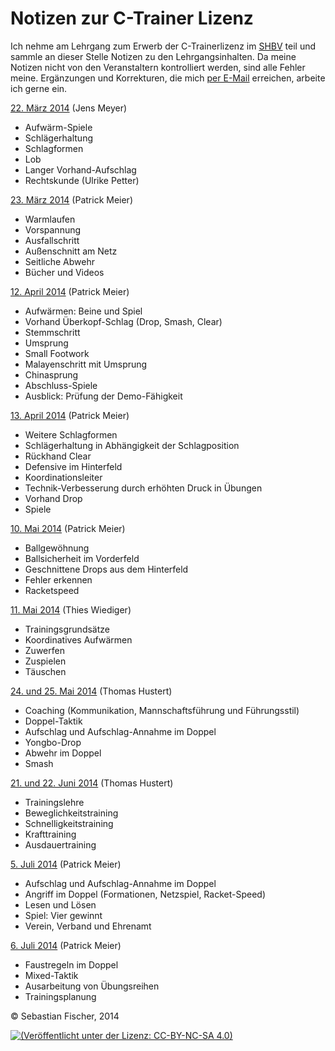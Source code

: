 # Notizen zur C-Trainer Lizenz

Ich nehme am Lehrgang zum Erwerb der C-Trainerlizenz im [SHBV] teil
und sammle an dieser Stelle Notizen zu den Lehrgangsinhalten. Da meine
Notizen nicht von den Veranstaltern kontrolliert werden, sind alle
Fehler meine. Ergänzungen und Korrekturen, die mich [per E-Mail]
erreichen, arbeite ich gerne ein.

[SHBV]: http://www.shbv.de/
[per E-Mail]: mailto:federigo.pescatore@gmail.com

[22. März 2014](2014.03.22.markdown) (Jens Meyer)
  * Aufwärm-Spiele
  * Schlägerhaltung
  * Schlagformen
  * Lob
  * Langer Vorhand-Aufschlag
  * Rechtskunde (Ulrike Petter)

[23. März 2014](2014.03.23.markdown) (Patrick Meier)
  * Warmlaufen
  * Vorspannung
  * Ausfallschritt
  * Außenschnitt am Netz
  * Seitliche Abwehr
  * Bücher und Videos

[12. April 2014](2014.04.12.markdown) (Patrick Meier)
  * Aufwärmen: Beine und Spiel
  * Vorhand Überkopf-Schlag (Drop, Smash, Clear)
  * Stemmschritt
  * Umsprung
  * Small Footwork
  * Malayenschritt mit Umsprung
  * Chinasprung
  * Abschluss-Spiele
  * Ausblick: Prüfung der Demo-Fähigkeit

[13. April 2014](2014.04.13.markdown) (Patrick Meier)
  * Weitere Schlagformen
  * Schlägerhaltung in Abhängigkeit der Schlagposition
  * Rückhand Clear
  * Defensive im Hinterfeld
  * Koordinationsleiter
  * Technik-Verbesserung durch erhöhten Druck in Übungen
  * Vorhand Drop
  * Spiele

[10. Mai 2014](2014.05.10.markdown) (Patrick Meier)
  * Ballgewöhnung
  * Ballsicherheit im Vorderfeld
  * Geschnittene Drops aus dem Hinterfeld
  * Fehler erkennen
  * Racketspeed

[11. Mai 2014](2014.05.11.markdown) (Thies Wiediger)
  * Trainingsgrundsätze
  * Koordinatives Aufwärmen
  * Zuwerfen
  * Zuspielen
  * Täuschen

[24. und 25. Mai 2014](2014.05.24-25.markdown) (Thomas Hustert)
  * Coaching (Kommunikation, Mannschaftsführung und Führungsstil)
  * Doppel-Taktik
  * Aufschlag und Aufschlag-Annahme im Doppel
  * Yongbo-Drop
  * Abwehr im Doppel
  * Smash

[21. und 22. Juni 2014](2014.06.21-22.markdown) (Thomas Hustert)
  * Trainingslehre
  * Beweglichkeitstraining
  * Schnelligkeitstraining
  * Krafttraining
  * Ausdauertraining

[5. Juli 2014](2014.07.05.markdown) (Patrick Meier)
  * Aufschlag und Aufschlag-Annahme im Doppel
  * Angriff im Doppel (Formationen, Netzspiel, Racket-Speed)
  * Lesen und Lösen
  * Spiel: Vier gewinnt
  * Verein, Verband und Ehrenamt

[6. Juli 2014](2014.07.06.markdown) (Patrick Meier)
  * Faustregeln im Doppel
  * Mixed-Taktik
  * Ausarbeitung von Übungsreihen
  * Trainingsplanung



© Sebastian Fischer, 2014

[![(Veröffentlicht unter der Lizenz: CC-BY-NC-SA 4.0)](http://i.creativecommons.org/l/by-nc-sa/4.0/88x31.png)](http://creativecommons.org/licenses/by-nc-sa/4.0/deed.de)
